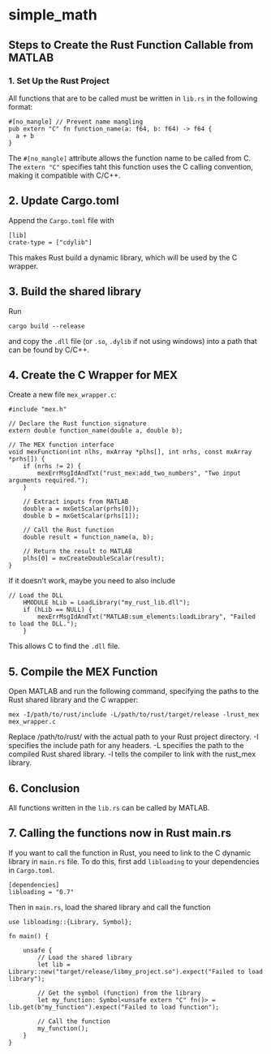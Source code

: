 # simple_math

## Steps to Create the Rust Function Callable from MATLAB

### 1. Set Up the Rust Project

All functions that are to be called must be written in `lib.rs` in the following format: 
```
#[no_mangle] // Prevent name mangling
pub extern "C" fn function_name(a: f64, b: f64) -> f64 {
  a + b
}
```
The `#[no_mangle]` attribute allows the function name to be called from C. The `extern "C"` specifies taht this function uses the C calling convention, making it compatible with C/C++.

## 2. Update Cargo.toml
Append the `Cargo.toml` file with
```
[lib]
crate-type = ["cdylib"]
```
This makes Rust build a dynamic library, which will be used by the C wrapper.

## 3. Build the shared library
Run
```
cargo build --release
```
and copy the `.dll` file (or `.so`, `.dylib` if not using windows) into a path that can be found by C/C++.

## 4. Create the C Wrapper for MEX

Create a new file `mex_wrapper.c`:
```
#include "mex.h"

// Declare the Rust function signature
extern double function_name(double a, double b);

// The MEX function interface
void mexFunction(int nlhs, mxArray *plhs[], int nrhs, const mxArray *prhs[]) {
    if (nrhs != 2) {
        mexErrMsgIdAndTxt("rust_mex:add_two_numbers", "Two input arguments required.");
    }

    // Extract inputs from MATLAB
    double a = mxGetScalar(prhs[0]);
    double b = mxGetScalar(prhs[1]);

    // Call the Rust function
    double result = function_name(a, b);

    // Return the result to MATLAB
    plhs[0] = mxCreateDoubleScalar(result);
}
```
If it doesn't work, maybe you need to also include
```
// Load the DLL
    HMODULE hLib = LoadLibrary("my_rust_lib.dll");
    if (hLib == NULL) {
        mexErrMsgIdAndTxt("MATLAB:sum_elements:loadLibrary", "Failed to load the DLL.");
    }
```
This allows C to find the `.dll` file.

## 5. Compile the MEX Function
Open MATLAB and run the following command, specifying the paths to the Rust shared library and the C wrapper:
```
mex -I/path/to/rust/include -L/path/to/rust/target/release -lrust_mex mex_wrapper.c
```
Replace /path/to/rust/ with the actual path to your Rust project directory.
-I specifies the include path for any headers.
-L specifies the path to the compiled Rust shared library.
-l tells the compiler to link with the rust_mex library.

## 6. Conclusion
All functions written in the `lib.rs` can be called by MATLAB.

## 7. Calling the functions now in Rust main.rs
If you want to call the function in Rust, you need to link to the C dynamic library in `main.rs` file. To do this, first add `libloading` to your dependencies in `Cargo.toml`.
```
[dependencies]
libloading = "0.7"
```
Then in `main.rs`, load the shared library and call the function
```
use libloading::{Library, Symbol};

fn main() {

    unsafe {
        // Load the shared library
        let lib = Library::new("target/release/libmy_project.so").expect("Failed to load library");

        // Get the symbol (function) from the library
        let my_function: Symbol<unsafe extern "C" fn()> = lib.get(b"my_function").expect("Failed to load function");

        // Call the function
        my_function();
    }
}
```